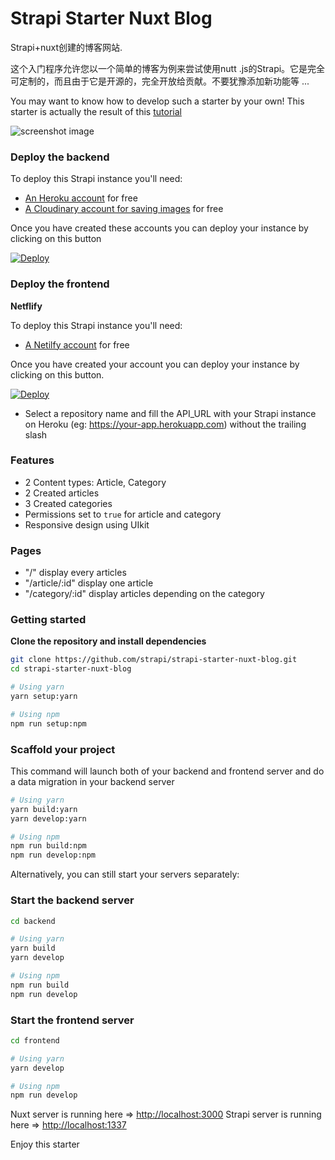 # Strapi Starter Nuxt Blog

Strapi+nuxt创建的博客网站.

这个入门程序允许您以一个简单的博客为例来尝试使用nutt .js的Strapi。它是完全可定制的，而且由于它是开源的，完全开放给贡献。不要犹豫添加新功能等 ...

You may want to know how to develop such a starter by your own! This starter is actually the result of this [tutorial](https://strapi.io/blog/build-a-blog-using-nuxt-strapi-and-apollo)

![screenshot image](/screenshot.png)

### Deploy the backend

To deploy this Strapi instance you'll need:

- [An Heroku account](https://signup.heroku.com/) for free
- [A Cloudinary account for saving images](https://cloudinary.com/users/register/free) for free

Once you have created these accounts you can deploy your instance by clicking on this button

[![Deploy](https://www.herokucdn.com/deploy/button.svg)](https://heroku.com/deploy?template=https://github.com/strapi/strapi-starter-nuxt-blog)

### Deploy the frontend

**Netflify**

To deploy this Strapi instance you'll need:

- [A Netilfy account](https://app.netlify.com/signup) for free

Once you have created your account you can deploy your instance by clicking on this button.

[![Deploy](https://www.netlify.com/img/deploy/button.svg)](https://app.netlify.com/start/deploy?repository=https://github.com/strapi/strapi-starter-nuxt-blog)

- Select a repository name and fill the API_URL with your Strapi instance on Heroku (eg: https://your-app.herokuapp.com) without the trailing slash

### Features

- 2 Content types: Article, Category
- 2 Created articles
- 3 Created categories
- Permissions set to `true` for article and category
- Responsive design using UIkit

### Pages

- "/" display every articles
- "/article/:id" display one article
- "/category/:id" display articles depending on the category

### Getting started

**Clone the repository and install dependencies**

```bash
git clone https://github.com/strapi/strapi-starter-nuxt-blog.git
cd strapi-starter-nuxt-blog

# Using yarn
yarn setup:yarn

# Using npm
npm run setup:npm
```

### Scaffold your project

This command will launch both of your backend and frontend server and do a data migration in your backend server

```bash
# Using yarn
yarn build:yarn
yarn develop:yarn

# Using npm
npm run build:npm
npm run develop:npm
```

Alternatively, you can still start your servers separately:

### Start the backend server

```bash
cd backend

# Using yarn
yarn build
yarn develop

# Using npm
npm run build
npm run develop
```

### Start the frontend server

```bash
cd frontend

# Using yarn
yarn develop

# Using npm
npm run develop
```

Nuxt server is running here => [http://localhost:3000](http://localhost:3000)
Strapi server is running here => [http://localhost:1337](http://localhost:1337)

Enjoy this starter
